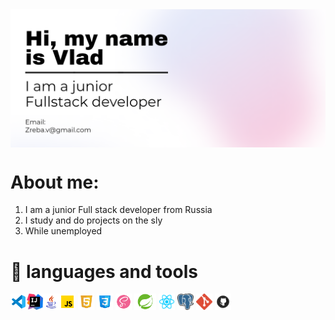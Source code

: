 

<img alt="Poster" style="vertical-align: middle;" src="Untitled (2).png"  />

# About me:
1. I am a junior Full stack developer from Russia         
2. I study and do projects on the sly    
3. While unemployed   



# :bug: languages and tools


<img alt="VSC" height="26px" width="26px" style="vertical-align: middle;" src="icons8-visual-studio-code-2019-48.png"  /><img alt="IDEA" height="26px" width="26px" style="vertical-align: middle;" src="pngegg.png"  /><img alt="Java" height="26px" width="26px" style="vertical-align: middle;" src="icons8-логотип-java-coffee-cup-48.png"  /><img alt="JS" height="26px" width="26px" style="vertical-align: middle;" src="icons8-javascript-48.png"  />
 <img alt="HTML5" height="26px" width="26px" style="vertical-align: middle;" src="icons8-html-5-48.png"  /> 
 <img alt="CSS3" height="26px" width="26px" style="vertical-align: middle;" src="icons8-css3-48.png"  /> 
 <img alt="SASS" height="26px" width="26px" style="vertical-align: middle;" src="icons8-sass-avatar-48.png"  /> 
 <img alt="Spring" height="26px" width="35px" style="vertical-align: middle;" src="pngegg (1).png"  /> 
 <img alt="React.png" height="26px" width="26px" style="vertical-align: middle;" src="React.png"  /> 
 <img alt="Spring" height="26px" width="26px" style="vertical-align: middle;" src="pngegg (2).png"  /> 
 <img alt="Spring" height="26px" width="26px" style="vertical-align: middle;" src="Git.png"  /> 
 <img alt="Spring" height="26px" width="26px" style="vertical-align: middle;" src="Github.png"  /> 








